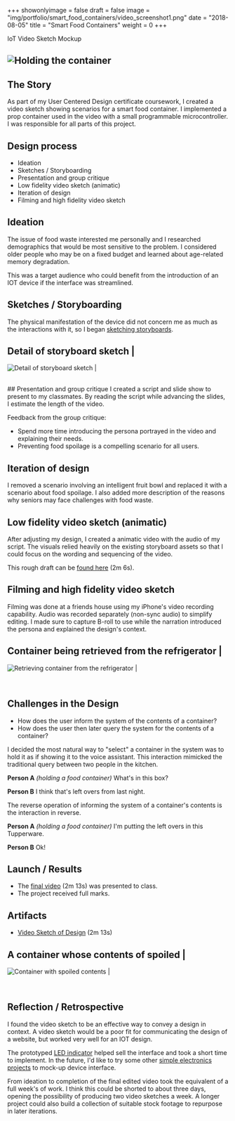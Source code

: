+++
showonlyimage = false
draft = false
image = "img/portfolio/smart_food_containers/video_screenshot1.png"
date = "2018-08-05"
title = "Smart Food Containers"
weight = 0
+++

IoT Video Sketch Mockup

<!--more-->

![Holding the container][holding] 
-----------------------------------

[holding]: /img/portfolio/smart_food_containers/holding_container_sm.jpg


## The Story

As part of my User Centered Design certificate coursework, I created a video sketch showing scenarios for a smart food container. I implemented a prop container used in the video with a small programmable microcontroller. I was responsible for all parts of this project.

## Design process

- Ideation
- Sketches / Storyboarding
- Presentation and group critique
- Low fidelity video sketch (animatic)
- Iteration of design
- Filming and high fidelity video sketch

## Ideation
The issue of food waste interested me personally and I researched demographics that would be most sensitive to the problem. I considered older people who may be on a fixed budget and learned about age-related memory degradation.

This was a target audience who could benefit from the introduction of an IOT device if the interface was streamlined.

## Sketches / Storyboarding
The physical manifestation of the device did not concern me as much as the interactions with it, so I began [sketching storyboards][sketches].

Detail of storyboard sketch                   |
------------------------------------------------
![Detail of storyboard sketch][sketch_detail] |

[sketch_detail]: /img/portfolio/smart_food_containers/storyboards2_sm.jpeg

<br>
## Presentation and group critique
I created a script and slide show to present to my classmates. By reading the script while advancing the slides, I estimate the length of the video.

Feedback from the group critique:

- Spend more time introducing the persona portrayed in the video and explaining their needs.
- Preventing food spoilage is a compelling scenario for all users.

## Iteration of design
I removed a scenario involving an intelligent fruit bowl and replaced it with a scenario about food spoilage. I also added more description of the reasons why seniors may face challenges with food waste.

## Low fidelity video sketch (animatic)
After adjusting my design, I created a animatic video with the audio of my script. The visuals relied heavily on the existing storyboard assets so that I could focus on the wording and sequencing of the video.

This rough draft can be [found here][rough draft] (2m 6s).

## Filming and high fidelity video sketch
Filming was done at a friends house using my iPhone's video recording capability. Audio was recorded separately (non-sync audio) to simplify editing. I made sure to capture B-roll to use while the narration introduced the persona and explained the design's context.

Container being retrieved from the refrigerator          |
----------------------------------------------------------
![Retrieving container from the refrigerator][in_fridge] |

[in_fridge]: /img/portfolio/smart_food_containers/green_in_fridge_sm.jpg

<br>

## Challenges in the Design
- How does the user inform the system of the contents of a container?
- How does the user then later query the system for the contents of a container?

I decided the most natural way to "select" a container in the system was to hold it as if showing it to the voice assistant. This interaction mimicked the traditional query between two people in the kitchen.

**Person A** *(holding a food container)* What's in this box?

**Person B** I think that's left overs from last night.

The reverse operation of informing the system of a container's contents is the interaction in reverse.

**Person A** *(holding a food container)* I'm putting the left overs in this Tupperware.

**Person B** Ok!

<!-- ## Re-evaluation of Design Decisions
- show iteration and process

## Development Adjustment
- Presented rough draft to class for group critique
- Concerns raised:
 - 
 -
- Adjustments to design:
 -
 -
-->

## Launch / Results
- The [final video][final] (2m 13s) was presented to class.
- The project received full marks.

## Artifacts
- [Video Sketch of Design][final] (2m 13s)

A container whose contents of spoiled        |
----------------------------------------------
![Container with spoiled contents][spoiled]  |

[spoiled]: /img/portfolio/smart_food_containers/red_on_table_sm.jpg

<br>

<!-- - scans of sketches
- scans of storyboards
- GIF of animatic
- animatic video on YouTube
- photos of filming?
- GIF of final video -->

## Reflection / Retrospective

I found the video sketch to be an effective way to convey a design in context. A video sketch would be a poor fit for communicating the design of a website, but worked very well for an IOT design.

The prototyped [LED indicator][circuit express] helped sell the interface and took a short time to implement. In the future, I'd like to try some other [simple electronics projects][display] to mock-up device interface.

From ideation to completion of the final edited video took the equivalent of a full week's of work. I think this could be shorted to about three days, opening the possibility of producing two video sketches a week. A longer project could also build a collection of suitable stock footage to repurpose in later iterations.

[sketches]: /img/portfolio/smart_food_containers/storyboards.jpeg
[rough draft]: https://youtu.be/EbV5XWL1Mug
[final]: https://youtu.be/Zyh6FMZ8ikU
[circuit express]: https://www.adafruit.com/product/3333
[display]: https://www.adafruit.com/product/3625
